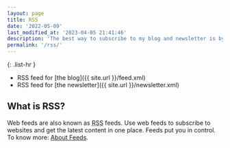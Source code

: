```yaml
---
layout: page
title: RSS
date: '2022-05-09'
last_modified_at: '2023-04-05 21:41:46'
description: 'The best way to subscribe to my blog and newsletter is by adding the RSS feed URL (latest 20 posts) to a news reader.'
permalink: '/rss/'
---
```

{: .list-hr }
- RSS feed for [the blog]({{ site.url }}/feed.xml)
- RSS feed for [the newsletter]({{ site.url }}/newsletter.xml)

## What is RSS?

Web feeds are also known as <abbr title="RDF Site Summary or Really Simple Syndication">RSS</abbr> feeds. Use web feeds to subscribe to websites and get the latest content in one place. Feeds put you in control. To know more: [About Feeds](https://aboutfeeds.com/).